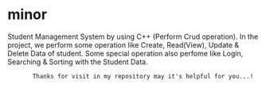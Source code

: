 # minor
Student Management System by using C++ (Perform Crud operation).
In the project, we perform some operation like Create, Read(View), Update & Delete Data of student.
Some special operation also perfome like Login, Searching & Sorting with the Student Data.


           Thanks for visit in my repository may it's helpful for you...!
